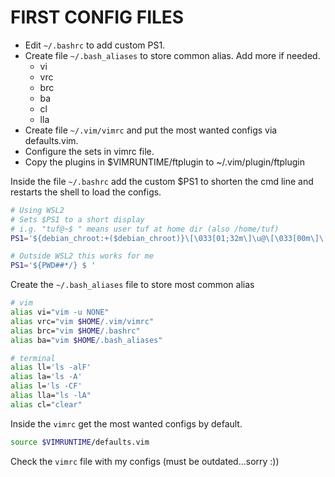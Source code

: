 # FIRST CONFIG FILES

* Edit `~/.bashrc` to add custom PS1.
* Create file `~/.bash_aliases` to store common alias. Add more if needed.
  * vi
  * vrc
  * brc
  * ba
  * cl
  * lla
* Create file `~/.vim/vimrc` and put the most wanted configs via defaults.vim.
* Configure the sets in vimrc file.
* Copy the plugins in $VIMRUNTIME/ftplugin to ~/.vim/plugin/ftplugin

Inside the file `~/.bashrc` add the custom $PS1 to shorten the cmd line
and restarts the shell to load the configs.

```bash
# Using WSL2
# Sets $PS1 to a short display
# i.g. "tuf@~$ " means user tuf at home dir (also /home/tuf)
PS1='${debian_chroot:+($debian_chroot)}\[\033[01;32m\]\u@\[\033[00m\]\[\033[01;34m\]\W\[\033[00m\]\$ '

# Outside WSL2 this works for me
PS1='${PWD##*/} $ '
```

Create the `~/.bash_aliases` file to store most common alias

```bash
# vim
alias vi="vim -u NONE"
alias vrc="vim $HOME/.vim/vimrc"
alias brc="vim $HOME/.bashrc"
alias ba="vim $HOME/.bash_aliases"

# terminal
alias ll='ls -alF'
alias la='ls -A'
alias l='ls -CF'
alias lla="ls -lA"
alias cl="clear"
```

Inside the `vimrc` get the most wanted configs by default.

```bash
source $VIMRUNTIME/defaults.vim
```

Check the `vimrc` file with my configs (must be outdated...sorry :))
